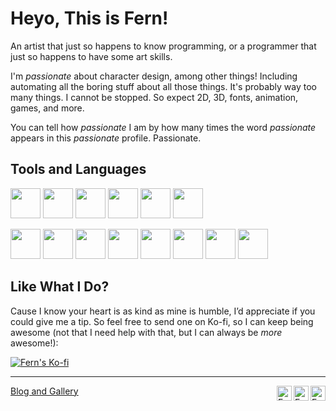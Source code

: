 # Heyo, This is Fern!

An artist that just so happens to know programming,
or a programmer that just so happens to have some art skills.

I'm *passionate* about character design, among other things!
Including automating all the boring stuff about all those things.
It's probably way too many things. I cannot be stopped.
So expect 2D, 3D, fonts, animation, games, and more.

You can tell how *passionate* I am by how many times the word *passionate*
appears in this *passionate* profile. Passionate.

## Tools and Languages

<p>
	<img src="https://cdn.simpleicons.org/blender" height="48" />
	<img src="https://cdn.simpleicons.org/inkscape" height="48" />
	<img src="https://cdn.simpleicons.org/krita" height="48" />
	<img src="https://cdn.simpleicons.org/ffmpeg" height="48" />
	<img src="https://cdn.simpleicons.org/gnuemacs" height="48" />
	<img src="https://cdn.simpleicons.org/git" height="48" />
</p>

<p>
	<img src="https://cdn.simpleicons.org/c" height="48" />
	<img src="https://cdn.simpleicons.org/cplusplus" height="48" />
	<img src="https://cdn.simpleicons.org/go" height="48" />
	<img src="https://cdn.simpleicons.org/python" height="48" />
	<img src="https://cdn.simpleicons.org/gnubash" height="48" />
	<img src="https://cdn.simpleicons.org/ruby" height="48" />
	<img src="https://cdn.simpleicons.org/javascript" height="48" />
	<img src="https://cdn.simpleicons.org/perl" height="48" />
</p>

## Like What I Do?

Cause I know your heart is as kind as mine is humble, I’d appreciate if you could give me a tip. 
So feel free to send one on Ko-fi, so I can keep being awesome
(not that I need help with that, but I can always be *more* awesome!):

[![Fern's Ko-fi](https://ko-fi.com/img/githubbutton_sm.svg)][kofi]

[kofi]: http://ko-fi.com/Z8Z6D2W2P

<hr/>

[Blog and Gallery][home]
[<img src="https://cdn.simpleicons.org/github/0969da/4493f8" alt="Fern's Github" height="24" align="right" />][ghub]
[<img src="https://cdn.simpleicons.org/gitlab/0969da/4493f8" alt="Fern's Gitlab" height="24" align="right" />][glab]
[<img src="https://cdn.simpleicons.org/x/0969da/4493f8" alt="Fern's X/Twitter" height="24" align="right" />][xitt]

[home]: http://fern.zapata.cc
[ghub]: http://github.com/fernzi
[glab]: http://gitlab.com/fernzi
[xitt]: http://x.com/fernzikins
